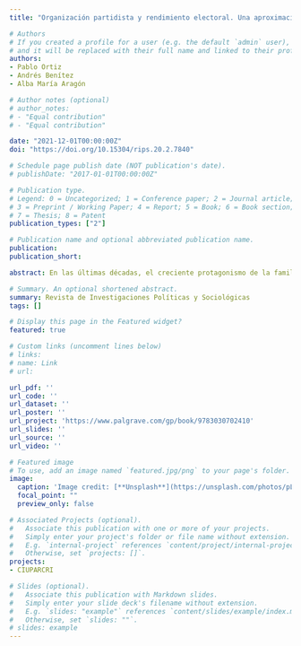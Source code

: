 ```yaml
---
title: "Organización partidista y rendimiento electoral. Una aproximación al caso de la derecha radical en España"

# Authors
# If you created a profile for a user (e.g. the default `admin` user), write the username (folder name) here 
# and it will be replaced with their full name and linked to their profile.
authors:
- Pablo Ortiz
- Andrés Benítez
- Alba María Aragón

# Author notes (optional)
# author_notes:
# - "Equal contribution"
# - "Equal contribution"

date: "2021-12-01T00:00:00Z"
doi: "https://doi.org/10.15304/rips.20.2.7840"

# Schedule page publish date (NOT publication's date).
# publishDate: "2017-01-01T00:00:00Z"

# Publication type.
# Legend: 0 = Uncategorized; 1 = Conference paper; 2 = Journal article;
# 3 = Preprint / Working Paper; 4 = Report; 5 = Book; 6 = Book section;
# 7 = Thesis; 8 = Patent
publication_types: ["2"]

# Publication name and optional abbreviated publication name.
publication: 
publication_short: 

abstract: En las últimas décadas, el creciente protagonismo de la familia de partidos de derecha radical en Europa ha recabado una considerable atención académica, siendo uno de los principales objetivos el estudiar su rendimiento electoral. En este sentido, la literatura ha otorgado un papel preeminente a los factores de la demanda; de forma paralela, los factores de la oferta -que son aquellos que hacen referencia a las características de los propios partidos- han recibido mucha menos atención. No obstante, existen motivos para pensar que, dadas las limitaciones de las explicaciones centradas en la demanda, la agenda de investigación sobre la derecha radical necesita de una suerte de giro internalista. O lo que es lo mismo: una mirada más rigurosa y sistematizada sobre los factores de la oferta (y en especial, sobre aquellos relacionados con la organización partidista).

# Summary. An optional shortened abstract.
summary: Revista de Investigaciones Políticas y Sociológicas
tags: []

# Display this page in the Featured widget?
featured: true

# Custom links (uncomment lines below)
# links:
# name: Link
# url: 

url_pdf: ''
url_code: ''
url_dataset: ''
url_poster: ''
url_project: 'https://www.palgrave.com/gp/book/9783030702410'
url_slides: ''
url_source: ''
url_video: ''

# Featured image
# To use, add an image named `featured.jpg/png` to your page's folder. 
image: 
  caption: 'Image credit: [**Unsplash**](https://unsplash.com/photos/pLCdAaMFLTE)'
  focal_point: ""
  preview_only: false

# Associated Projects (optional).
#   Associate this publication with one or more of your projects.
#   Simply enter your project's folder or file name without extension.
#   E.g. `internal-project` references `content/project/internal-project/index.md`.
#   Otherwise, set `projects: []`.
projects:
- CIUPARCRI

# Slides (optional).
#   Associate this publication with Markdown slides.
#   Simply enter your slide deck's filename without extension.
#   E.g. `slides: "example"` references `content/slides/example/index.md`.
#   Otherwise, set `slides: ""`.
# slides: example
---
```

